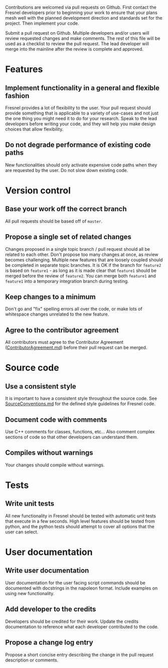 Contributions are welcomed via pull requests on Github. First contact the Fresnel developers prior to beginning
your work to ensure that your plans mesh well with the planned development direction and standards set for the project.
Then implement your code.

Submit a pull request on Github. Multiple developers and/or users will review requested changes and make comments.
The rest of this file will be used as a checklist to review the pull request. The lead developer will merge into
the mainline after the review is complete and approved.

# Features

## Implement functionality in a general and flexible fashion

Fresnel provides a lot of flexibility to the user. Your pull request should provide something that is applicable
to a variety of use-cases and not just the one thing you might need it to do for your research. Speak to the lead
developers before writing your code, and they will help you make design choices that allow flexibility.

## Do not degrade performance of existing code paths

New functionalities should only activate expensive code paths when they are requested by the user. Do not slow down
existing code.

# Version control

## Base your work off the correct branch

All pull requests should be based off of `master`.

## Propose a single set of related changes

Changes proposed in a single topic branch / pull request should all be related to each other. Don't propose too
many changes at once, as review becomes challenging. Multiple new features that are loosely coupled should be completed
in separate topic branches. It is OK if the branch for `feature2` is based on `feature1` - as long as it is made clear
that `feature1` should be merged before the review of `feature2`. You can merge both `feature1` and `feature1`
into a temporary integration branch during testing.

## Keep changes to a minimum

Don't go and "fix" spelling errors all over the code, or make lots of whitespace changes unrelated to the new feature.

## Agree to the contributor agreement

All contributors must agree to the Contributor Agreement ([ContributorAgreement.md](ContributorAgreement.md)) before their pull request can be merged.

# Source code

## Use a consistent style

It is important to have a consistent style throughout the source code. See [SourceConventions.md](SourceConventions.md)
for the defined style guidelines for Fresnel code.

## Document code with comments

Use C++ comments for classes, functions, etc... Also comment complex sections of code so that other
developers can understand them.

## Compiles without warnings

Your changes should compile without warnings.

# Tests

## Write unit tests

All new functionality in Fresnel should be tested with automatic unit tests that execute in a few seconds. High level
features should be tested from python, and the python tests should attempt to cover all options that the user can
select.

# User documentation

## Write user documentation

User documentation for the user facing script commands should be documented with docstrings in the napoleon format.
Include examples on using new functionality.

## Add developer to the credits

Developers should be credited for their work. Update the credits documentation to reference what each developer
contributed to the code.

## Propose a change log entry

Propose a short concise entry describing the change in the pull request description or comments.
